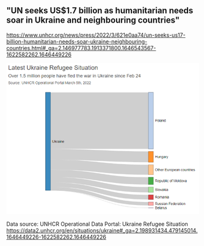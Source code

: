 ## "UN seeks US$1.7 billion as humanitarian needs soar in Ukraine and neighbouring countries"
https://www.unhcr.org/news/press/2022/3/621e0aa74/un-seeks-us17-billion-humanitarian-needs-soar-ukraine-neighbouring-countries.html#_ga=2.146977783.1913371800.1646543567-1622582262.1646449226

![This is an image](https://github.com/colam2021/UkraineRefugeeFlow/blob/main/Flow.png)

Data source: UNHCR Operational Data Portal: Ukraine Refugee Situation   
https://data2.unhcr.org/en/situations/ukraine#_ga=2.198931434.479145014.1646449226-1622582262.1646449226  
